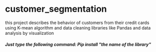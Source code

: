 # customer_segmentation
this project describes the behavior of customers from their credit cards using K-mean algorithm and data cleaning libraries like Pandas and data analysis by visualization
##### Just type the following command: Pip install "the name of the library"
